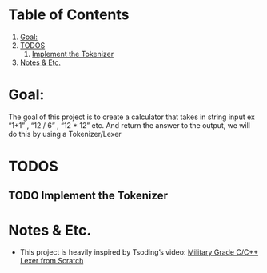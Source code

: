 
# Table of Contents

1.  [Goal:](#org8131a7d)
2.  [TODOS](#org10033e0)
    1.  [Implement the Tokenizer](#orgf5b08f1)
3.  [Notes & Etc.](#org0663f99)



<a id="org8131a7d"></a>

# Goal:

The goal of this project is to create a calculator that takes in string input ex &ldquo;1+1&rdquo; , &ldquo;12 / 6&rdquo; , &ldquo;12 \* 12&rdquo; etc. And return the answer to the output, we will do this by using a Tokenizer/Lexer


<a id="org10033e0"></a>

# TODOS


<a id="orgf5b08f1"></a>

## TODO Implement the Tokenizer


<a id="org0663f99"></a>

# Notes & Etc.

-   This project is heavily inspired by Tsoding&rsquo;s video: [Military Grade C/C++ Lexer from Scratch](https://youtube.com/watch?v=https://www.youtube.com/watch?v=AqyZztKlSGQ&t=1021s)

